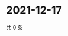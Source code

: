 # 2021-12-17

共 0 条

<!-- BEGIN WEIBO -->
<!-- 最后更新时间 Fri Dec 17 2021 09:58:24 GMT+0800 (China Standard Time) -->

<!-- END WEIBO -->
